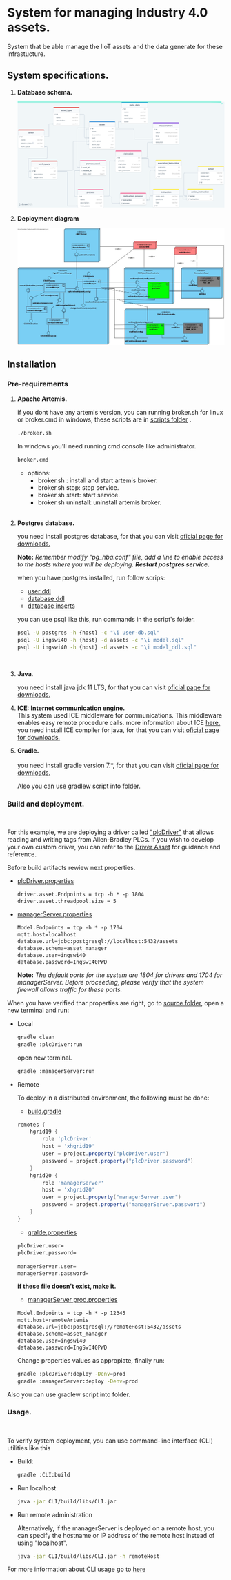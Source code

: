 # System for managing Industry 4.0 assets.

System that be able manage the IIoT assets and the data generate for these infrastucture.  

## System specifications.

1. **Database schema.**

    ![modelo](./Documentation/images/AssetsModel.png)

2. **Deployment diagram**

    ![Deployment](./Documentation/images/AssetsDeployment.jpg)
    
## Installation

### Pre-requirements

1. **Apache Artemis.**

    if you dont have any artemis version, you can running broker.sh for linux or broker.cmd in windows, these scripts are in [scripts folder](./Code/java/scripts) .

    ```bash
    ./broker.sh
    ```
    In windows you'll need running cmd console like administrator.
    ```bash
    broker.cmd
    ```
    * options:
        * broker.sh : install and start artemis broker.
        * broker.sh stop: stop service.
        * broker.sh start: start service.
        * broker.sh uninstall: uninstall artemis broker.
    <br>    

2. **Postgres database.**
    <br>    

    you need install postgres database, for that you can visit <a href="https://www.postgresql.org/download/">oficial page for downloads.</a> 
    <br>

    **Note:** *Remember modify "pg_hba.conf" file, add a line to enable access to the hosts where you will be deploying. **Restart postgres service.***
    <br>

    when you have postgres installed, run follow scrips:

    * [user ddl](./Code/scriptsSQL/user-db.sql)
    * [database ddl](./Code/scriptsSQL/model.sql)
    * [database inserts](./Code/scriptsSQL/model_inserts.sql)

    you can use psql like this, run commands in the script's folder.

    ```bash
    psql -U postgres -h {host} -c "\i user-db.sql"
    psql -U ingswi40 -h {host} -d assets -c "\i model.sql"
    psql -U ingswi40 -h {host} -d assets -c "\i model_ddl.sql"
    ```
    <br>    

3. **Java**.
    <br>    

    you need install java jdk 11 LTS, for that you can visit <a href="https://www.oracle.com/co/java/technologies/downloads/">oficial page for downloads.</a>
    <br>    

4. **ICE: Internet communication engine.**<br>
    This system used ICE middleware for communications. This middleware enables easy remote procedure calls. more information about ICE <a href="https://zeroc.com/products/ice">here.</a>    <br>
    you need install ICE compiler for java, for that you can visit <a href="https://zeroc.com/downloads/ice/3.7/java">oficial page for downloads.</a> 
    <br>    
5. **Gradle.**    <br>        
    you need install gradle version 7.*, for that you can visit <a href="https://gradle.org/install/">oficial page for downloads.</a>

    Also you can use gradlew script into folder.

### Build and deployment.
<br>

For this example, we are deploying a driver called ["plcDriver"](./Code/java/plcDriver/ReadME.md) that allows reading and writing tags from Allen-Bradley PLCs. If you wish to develop your own custom driver, you can refer to the [Driver Asset](./Code/java/driverAsset/ReadME.md) for guidance and reference.

Before build artifacts rewiew next properties.

- [plcDriver.properties](./Code/java/plcDriver/src/main/resources/application.properties)
    ```properties
    driver.asset.Endpoints = tcp -h * -p 1804
    driver.asset.threadpool.size = 5
    ```

- [managerServer.properties](./Code/java/managerServer/src/main/resources/application.properties)

    ```properties
    Model.Endpoints = tcp -h * -p 1704
    mqtt.host=localhost
    database.url=jdbc:postgresql://localhost:5432/assets
    database.schema=asset_manager
    database.user=ingswi40
    database.password=IngSwI40PWD
    ```

    **Note:** *The default ports for the system are 1804 for drivers and 1704 for managerServer. Before proceeding, please verify that the system firewall allows traffic for these ports.*

When you have verified thar properties are right, go to [source folder](./Code/java), open a new terminal and run:

* Local
    ```bash
    gradle clean
    gradle :plcDriver:run
    ```
    open new terminal.
    ```bash
    gradle :managerServer:run
    ```
* Remote

    To deploy in a distributed environment, the following must be done: 

    * [build.gradle](./Code/java/build.gradle)
    ```gradle
    remotes {
        hgrid19 {
            role 'plcDriver'
            host = 'xhgrid19'
            user = project.property("plcDriver.user")
            password = project.property("plcDriver.password")
        }
        hgrid20 {
            role 'managerServer'
            host = 'xhgrid20'
            user = project.property("managerServer.user")
            password = project.property("managerServer.password")
        }
    }
    ```
    * [gralde.properties](./Code/java/gradle.properties)
    ```properties
    plcDriver.user=
    plcDriver.password=

    managerServer.user=
    managerServer.password=
    ```
    **if these file doesn't exist, make it.**

    * [managerServer prod.properties](./Code/java/managerServer/src/main/resources/prod.properties)
    ```properties
    Model.Endpoints = tcp -h * -p 12345
    mqtt.host=remoteArtemis
    database.url=jdbc:postgresql://remoteHost:5432/assets
    database.schema=asset_manager
    database.user=ingswi40
    database.password=IngSwI40PWD
    ```
    Change properties values as appropiate, finally run:

    ```bash
    gradle :plcDriver:deploy -Denv=prod
    gradle :managerServer:deploy -Denv=prod
    ```

Also you can use gradlew script into folder.

### Usage.
<br>

To verify system deployment, you can use command-line interface (CLI) utilities like this

- Build:
    ```bash
    gradle :CLI:build
    ```
- Run localhost
    ```bash
    java -jar CLI/build/libs/CLI.jar
    ```
- Run remote administration

    Alternatively, if the managerServer is deployed on a remote host, you can specify the hostname or IP address of the remote host instead of using "localhost".

    ```bash
    java -jar CLI/build/libs/CLI.jar -h remoteHost
    ```
For more information about CLI usage go to [here](./Code/java/CLI/Readme.md)